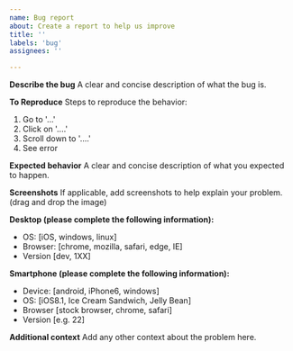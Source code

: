 ```yaml
---
name: Bug report
about: Create a report to help us improve
title: ''
labels: 'bug'
assignees: ''

---
```


**Describe the bug**
A clear and concise description of what the bug is.

**To Reproduce**
Steps to reproduce the behavior:
1. Go to '...'
2. Click on '....'
3. Scroll down to '....'
4. See error

**Expected behavior**
A clear and concise description of what you expected to happen.

**Screenshots**
If applicable, add screenshots to help explain your problem.
(drag and drop the image)

**Desktop (please complete the following information):**
 - OS: [iOS, windows, linux]
 - Browser: [chrome, mozilla, safari, edge, IE]
 - Version [dev, 1XX]

**Smartphone (please complete the following information):**
 - Device: [android, iPhone6, windows]
 - OS: [iOS8.1, Ice Cream Sandwich, Jelly Bean]
 - Browser [stock browser, chrome, safari]
 - Version [e.g. 22]

**Additional context**
Add any other context about the problem here.
